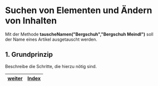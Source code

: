   <meta charset="utf-8" />
  <title>Informatik</title>
  <link rel="stylesheet" href="https://Hi2272.github.io/StyleMD.css">
 
 # Suchen von Elementen und Ändern von Inhalten
 Mit der Methode **tauscheNamen("Bergschuh","Bergschuh Meindl")** soll der Name eines Artikel ausgetauscht werden.

 ## 1. Grundprinzip

 Beschreibe die Schritte, die hierzu nötig sind.

 
|[weiter](Loesung.html)|[Index](../index.html)|
|---|---|
